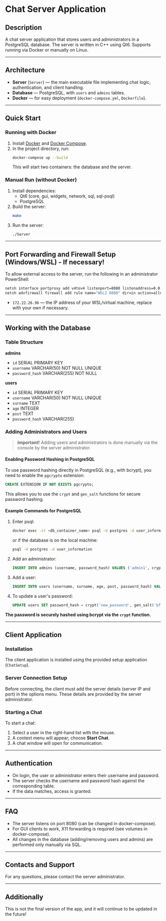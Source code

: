 # Chat Server Application

## Description

A chat server application that stores users and administrators in a PostgreSQL database. The server is written in C++ using Qt6. Supports running via Docker or manually on Linux.

---

## Architecture

- **Server** (`Server`) — the main executable file implementing chat logic, authentication, and client handling.
- **Database** — PostgreSQL, with `users` and `admins` tables.
- **Docker** — for easy deployment (`docker-compose.yml`, `Dockerfile`).

---

## Quick Start

### Running with Docker

1. Install [Docker](https://docs.docker.com/get-docker/) and [Docker Compose](https://docs.docker.com/compose/install/).
2. In the project directory, run:
   ```sh
   docker-compose up --build
   ```
   This will start two containers: the database and the server.

### Manual Run (without Docker)

1. Install dependencies:
   - Qt6 (core, gui, widgets, network, sql, sql-psql)
   - PostgreSQL
2. Build the server:
   ```sh
   make
   ```
3. Run the server:
   ```sh
   ./Server
   ```

---

## Port Forwarding and Firewall Setup (Windows/WSL) - If necessary!

To allow external access to the server, run the following in an administrator PowerShell:

```sh
netsh interface portproxy add v4tov4 listenport=8080 listenaddress=0.0.0.0 connectport=8080 connectaddress=172.22.26.96
netsh advfirewall firewall add rule name="WSL2 8080" dir=in action=allow protocol=TCP localport=8080
```
- `172.22.26.96` — the IP address of your WSL/virtual machine, replace with your own if necessary.

---

## Working with the Database

### Table Structure

**admins**
- `id` SERIAL PRIMARY KEY
- `username` VARCHAR(50) NOT NULL UNIQUE
- `password_hash` VARCHAR(255) NOT NULL

**users**
- `id` SERIAL PRIMARY KEY
- `username` VARCHAR(50) NOT NULL UNIQUE
- `surname` TEXT
- `age` INTEGER
- `post` TEXT
- `password_hash` VARCHAR(255)

### Adding Administrators and Users

> **Important!** Adding users and administrators is done manually via the console by the server administrator.

#### Enabling Password Hashing in PostgreSQL

To use password hashing directly in PostgreSQL (e.g., with bcrypt), you need to enable the `pgcrypto` extension:

```sql
CREATE EXTENSION IF NOT EXISTS pgcrypto;
```

This allows you to use the `crypt` and `gen_salt` functions for secure password hashing.

#### Example Commands for PostgreSQL

1. Enter psql:
   ```sh
   docker exec -it <db_container_name> psql -U postgres -d user_information
   ```
   or if the database is on the local machine:
   ```sh
   psql -U postgres -d user_information
   ```

2. Add an administrator:
   ```sql
   INSERT INTO admins (username, password_hash) VALUES ('admin1', crypt('your_password', gen_salt('md5')));
   ```

3. Add a user:
   ```sql
   INSERT INTO users (username, surname, age, post, password_hash) VALUES ('user1', 'Ivanov', 30, 'manager', crypt('user_password', gen_salt('md5')));
   ```

4. To update a user's password:
   ```sql
   UPDATE users SET password_hash = crypt('new_password', gen_salt('bf')) WHERE username = 'user1';
   ```

**The password is securely hashed using bcrypt via the `crypt` function.**

---

## Client Application

### Installation

The client application is installed using the provided setup application (`ChatSetup`).

### Server Connection Setup

Before connecting, the client must add the server details (server IP and port) in the options menu. These details are provided by the server administrator.

### Starting a Chat

To start a chat:
1. Select a user in the right-hand list with the mouse.
2. A context menu will appear; choose **Start Chat**.
3. A chat window will open for communication.

---

## Authentication

- On login, the user or administrator enters their username and password.
- The server checks the username and password hash against the corresponding table.
- If the data matches, access is granted.

---

## FAQ

- The server listens on port 8080 (can be changed in docker-compose).
- For GUI clients to work, X11 forwarding is required (see volumes in docker-compose).
- All changes in the database (adding/removing users and admins) are performed only manually via SQL.

---

## Contacts and Support

For any questions, please contact the server administrator. 

---

## Additionally

This is not the final version of the app, and it will continue to be updated in the future!
